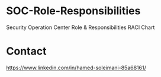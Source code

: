 # SOC-Role-Responsibilities
Security Operation Center Role &amp; Responsibilities
RACI Chart

# Contact
https://www.linkedin.com/in/hamed-soleimani-85a68161/

